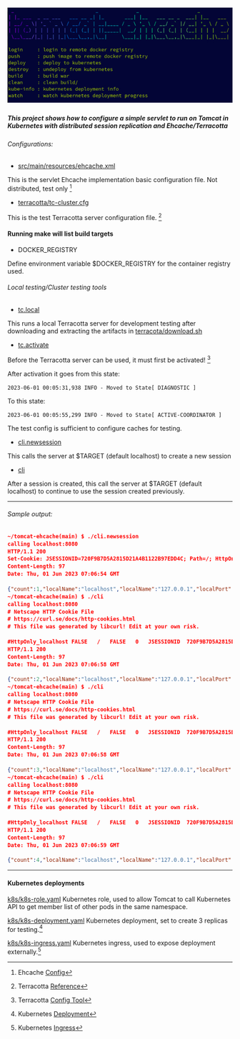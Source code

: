 # ![tomcat ehcache](tomcat-ehcache.jpg)                                                 

##### This project shows how to configure a simple servlet to run on Tomcat in Kubernetes with distributed session replication and Ehcache/Terracotta

###### Configurations:
 - [src/main/resources/ehcache.xml](src/main/resources/ehcache.xml)
  
This is the servlet Ehcache implementation basic configuration file. Not distributed, test only [^1]

 <!-- - [src/main/resources/ehcache.distributed.xml](src/main/resources/ehcache.distributed.xml)  -->
 - [terracotta/tc-cluster.cfg](terracotta/tc-cluster.cfg) 

This is the test Terracotta server configuration file. [^2]

#### Running make will list build targets

- DOCKER_REGISTRY 

Define environment variable $DOCKER_REGISTRY for the container registry used.

###### Local testing/Cluster testing tools

- [tc.local](tc.local)

This runs a local Terracotta server for development testing after downloading and extracting the artifacts in [terracota/download.sh](terracota/download.sh)

- [tc.activate](tc.activate)
  
Before the Terracotta server can be used, it must first be activated! [^3]

After activation it goes from this state:
```log
2023-06-01 00:05:31,938 INFO - Moved to State[ DIAGNOSTIC ]
```
To this state:
```log
2023-06-01 00:05:55,299 INFO - Moved to State[ ACTIVE-COORDINATOR ]
```
The test config is sufficient to configure caches for testing.

- [cli.newsession](cli.newsession)
  
This calls the server at $TARGET (default localhost) to create a new session

- [cli](cli)

After a session is created, this call the server at $TARGET (default localhost) to continue to use the session created previously.

---
###### Sample output:
```json
~/tomcat-ehcache(main) $ ./cli.newsession 
calling localhost:8080
HTTP/1.1 200 
Set-Cookie: JSESSIONID=720F9B7D5A2815D21A4B1122B97EDD4C; Path=/; HttpOnly
Content-Length: 97
Date: Thu, 01 Jun 2023 07:06:54 GMT

{"count":1,"localName":"localhost","localName":"127.0.0.1","localPort":"8080","cachedEntry":"22"}
~/tomcat-ehcache(main) $ ./cli
calling localhost:8080
# Netscape HTTP Cookie File
# https://curl.se/docs/http-cookies.html
# This file was generated by libcurl! Edit at your own risk.

#HttpOnly_localhost	FALSE	/	FALSE	0	JSESSIONID	720F9B7D5A2815D21A4B1122B97EDD4C
HTTP/1.1 200 
Content-Length: 97
Date: Thu, 01 Jun 2023 07:06:58 GMT

{"count":2,"localName":"localhost","localName":"127.0.0.1","localPort":"8080","cachedEntry":"23"}
~/tomcat-ehcache(main) $ ./cli
calling localhost:8080
# Netscape HTTP Cookie File
# https://curl.se/docs/http-cookies.html
# This file was generated by libcurl! Edit at your own risk.

#HttpOnly_localhost	FALSE	/	FALSE	0	JSESSIONID	720F9B7D5A2815D21A4B1122B97EDD4C
HTTP/1.1 200 
Content-Length: 97
Date: Thu, 01 Jun 2023 07:06:58 GMT

{"count":3,"localName":"localhost","localName":"127.0.0.1","localPort":"8080","cachedEntry":"24"}
~/tomcat-ehcache(main) $ ./cli
calling localhost:8080
# Netscape HTTP Cookie File
# https://curl.se/docs/http-cookies.html
# This file was generated by libcurl! Edit at your own risk.

#HttpOnly_localhost	FALSE	/	FALSE	0	JSESSIONID	720F9B7D5A2815D21A4B1122B97EDD4C
HTTP/1.1 200 
Content-Length: 97
Date: Thu, 01 Jun 2023 07:06:59 GMT

{"count":4,"localName":"localhost","localName":"127.0.0.1","localPort":"8080","cachedEntry":"25"}

```
---
#### Kubernetes deployments
[k8s/k8s-role.yaml](k8s/k8s-role.yaml)
Kubernetes role, used to allow Tomcat to call Kubernetes API to get member list of other pods in the same namespace.

[k8s/k8s-deployment.yaml](k8s/k8s-deployment.yaml) 
Kubernetes deployment, set to create 3 replicas for testing.[^4]

[k8s/k8s-ingress.yaml](k8s/k8s-ingress.yaml) 
Kubernetes ingress, used to expose deployment externally.[^5]

[^1]: Ehcache [Config](https://www.ehcache.org/documentation/3.10/107.html)

[^2]: Terracotta [Reference](https://documentation.softwareag.com/terracotta/terracotta_10-11/webhelp/index.html)

[^3]: Terracotta [Config Tool](https://documentation.softwareag.com/terracotta/terracotta_10-11/webhelp/index.html#page/terracotta-db-webhelp%2Fco-srv_config_intro.html%23)

[^4]: Kubernetes [Deployment](https://kubernetes.io/docs/concepts/workloads/controllers/deployment/)

[^5]: Kubernetes [Ingress](https://kubernetes.io/docs/concepts/services-networking/ingress/)
